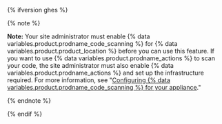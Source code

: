 {% ifversion ghes %}

{% note %}

**Note:** Your site administrator must enable {% data variables.product.prodname_code_scanning %} for {% data variables.product.product_location %} before you can use this feature. If you want to use {% data variables.product.prodname_actions %} to scan your code, the site administrator must also enable {% data variables.product.prodname_actions %} and set up the infrastructure required. For more information, see "[Configuring {% data variables.product.prodname_code_scanning %} for your appliance](/enterprise/admin/configuration/configuring-code-scanning-for-your-appliance)."

{% endnote %}

{% endif %}
